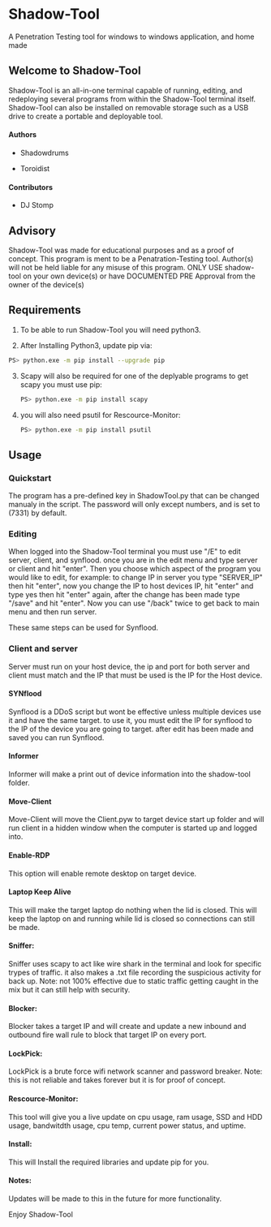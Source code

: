 # Shadow-Tool

A Penetration Testing tool for windows to windows application, and home made



## Welcome to Shadow-Tool


Shadow-Tool is an all-in-one terminal capable of running, editing, and redeploying several programs from within the Shadow-Tool terminal itself. Shadow-Tool can also be installed on removable storage such as a USB drive to create a portable and deployable tool.



#### Authors

- Shadowdrums

- Toroidist

#### Contributors

- DJ Stomp


## Advisory

Shadow-Tool was made for educational purposes and as a proof of concept. This program is 
ment to be a Penatration-Testing tool. Author(s) will not be held liable for any misuse
of this program. ONLY USE shadow-tool on your own device(s) or have DOCUMENTED PRE Approval from the owner of the device(s)



## Requirements
   
1. To be able to run Shadow-Tool you will need python3.

2. After Installing Python3, update pip via: 
  ```sh
  PS> python.exe -m pip install --upgrade pip
  ```

3. Scapy will also be required for one of the deplyable programs to get scapy you must use pip:
   ```sh
   PS> python.exe -m pip install scapy 
   ```

4. you will also need psutil for Rescource-Monitor:
   ```sh
   PS> python.exe -m pip install psutil
   ```

## Usage


### Quickstart

The program has a pre-defined key in ShadowTool.py that can be changed manualy in the script. The password will only except numbers, and is set to (7331) by default. 


### Editing

When logged into the Shadow-Tool terminal you must use "/E" to edit server, client, and synflood.
once you are in the edit menu and type server or client and hit "enter". Then you choose which 
aspect of the program you would like to edit, for example: to change IP in server you type
"SERVER_IP" then hit "enter", now you change the IP to host devices IP, hit "enter" and type yes then hit
"enter" again, after the change has been made type "/save" and hit "enter". Now you can use "/back"
twice to get back to main menu and then run server.

These same steps can be used for Synflood.

### Client and server

Server must run on your host device, the ip and port for both server and client must match
and the IP that must be used is the IP for the Host device.


#### SYNflood

Synflood is a DDoS script but wont be effective unless multiple devices use it and have the same
target. to use it, you must edit the IP for synflood to the IP of the device you are going to target.
after edit has been made and saved you can run Synflood.

#### Informer

Informer will make a print out of device information into the shadow-tool folder.

#### Move-Client

Move-Client will move the Client.pyw to target device start up folder and will run client in 
a hidden window when the computer is started up and logged into.

#### Enable-RDP

This option will enable remote desktop on target device.

#### Laptop Keep Alive

This will make the target laptop do nothing when the lid is closed. This will keep the laptop on and running while lid is closed so connections can still be made.

#### Sniffer:

Sniffer uses scapy to act like wire shark in the terminal and look for specific trypes of traffic.
it also makes a .txt file recording the suspicious activity for back up. Note: not 100% effective
due to static traffic getting caught in the mix but it can still help with security.

#### Blocker:

Blocker takes a target IP and will create and update a new inbound and outbound fire wall rule to block
that target IP on every port.

#### LockPick:

LockPick is a brute force wifi network scanner and password breaker. Note: this is not reliable and takes forever but it is for proof of concept.

#### Rescource-Monitor:

This tool will give you a live update on cpu usage, ram usage, SSD and HDD usage, bandwitdth usage,
cpu temp, current power status, and uptime.

#### Install:

This will Install the required libraries and update pip for you.

#### Notes:

Updates will be made to this in the future for more functionality.

Enjoy Shadow-Tool
